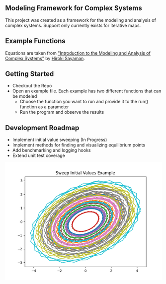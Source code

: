 ## Modeling Framework for Complex Systems ##

This project was created as a framework for the modeling and analysis of complex systems. Support only currently exists for iterative maps.

## Example Functions ##

Equations are taken from ["Introduction to the Modeling and Analysis of Complex Systems"](https://open.umn.edu/opentextbooks/textbooks/233)
by [Hiroki Sayaman](https://bingdev.binghamton.edu/sayama/).
       
## Getting Started ##
* Checkout the Repo
* Open an example file. Each example has two different functions that can be modeled
    - Choose the function you want to run and provide it to the run() function as a parameter
    - Run the program and observe the results

## Development Roadmap ##
* Implement initial value sweeping (In Progress)
* Implement methods for finding and visualizing equilibrium points
* Add benchmarking and logging hooks
* Extend unit test coverage

![alt text](https://github.com/DRodriq/ComplexSystemsModeling/blob/main/results/sweep_initial_values_example.png)